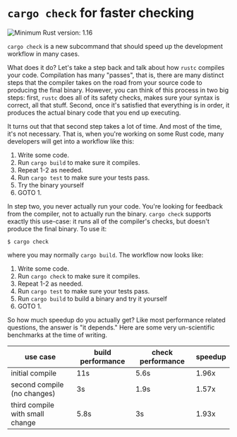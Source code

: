 # `cargo check` for faster checking

![Minimum Rust version: 1.16](https://img.shields.io/badge/Minimum%20Rust%20Version-1.16-brightgreen.svg)

`cargo check` is a new subcommand that should speed up the development
workflow in many cases.

What does it do? Let's take a step back and talk about how `rustc` compiles
your code. Compilation has many "passes", that is, there are many distinct
steps that the compiler takes on the road from your source code to producing
the final binary. However, you can think of this process in two big steps:
first, `rustc` does all of its safety checks, makes sure your syntax is
correct, all that stuff. Second, once it's satisfied that everything is in
order, it produces the actual binary code that you end up executing.

It turns out that that second step takes a lot of time. And most of the time,
it's not necessary. That is, when you're working on some Rust code, many
developers will get into a workflow like this:

1. Write some code.
2. Run `cargo build` to make sure it compiles.
3. Repeat 1-2 as needed.
4. Run `cargo test` to make sure your tests pass.
5. Try the binary yourself
6. GOTO 1.

In step two, you never actually run your code. You're looking for feedback
from the compiler, not to actually run the binary. `cargo check` supports
exactly this use-case: it runs all of the compiler's checks, but doesn't
produce the final binary. To use it:

```console
$ cargo check
```

where you may normally `cargo build`. The workflow now looks like:

1. Write some code.
2. Run `cargo check` to make sure it compiles.
3. Repeat 1-2 as needed.
4. Run `cargo test` to make sure your tests pass.
5. Run `cargo build` to build a binary and try it yourself
6. GOTO 1.


So how much speedup do you actually get? Like most performance related
questions, the answer is "it depends." Here are some very un-scientific
benchmarks at the time of writing.

|  use case | build performance | check performance | speedup |
|--------|-------------|-------------------|---------|
| initial compile | 11s | 5.6s | 1.96x |
| second compile (no changes) | 3s | 1.9s | 1.57x |
| third compile with small change | 5.8s | 3s | 1.93x |
